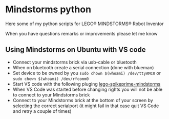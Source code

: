# Mindstorms python

Here some of my python scripts for LEGO® MINDSTORMS® Robot Inventor

When you have questions remarks or improvements please let me know

## Using Mindstorms on Ubuntu with VS code

- Connect your mindstorms brick via usb-cable or bluetooth
- When on bluetooth create a serial connection (done with blueman)
- Set device to be owned by you `sudo chown $(whoami) /dev/ttyAMC0` or `sudo chown $(whoami) /dev/rfcomm0`
- Start VS code with the following pluging  [lego-spikeprime-mindstorms](https://marketplace.visualstudio.com/items?itemName=PeterStaev.lego-spikeprime-mindstorms-vscode&ssr=false#review-details)
- When VS Code was started before changing rights you will not be able to connect to your Mindstorms brick
- Connect to your Mindstorms brick at the bottom of your screen by selecting the correct serialport (it might fail in that case quit VS Code and retry a couple of times)
